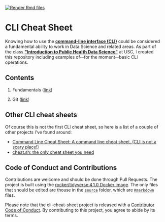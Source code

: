 [![Render Rmd files](https://github.com/gvegayon/cli-cheat-sheet/actions/workflows/render-all.yml/badge.svg)](https://github.com/gvegayon/cli-cheat-sheet/actions/workflows/render-all.yml)

# CLI Cheat Sheet

Knowing how to use the [**command-line interface (CLI)**](https://en.wikipedia.org/wiki/Command-line_interface) could be considered a fundamental ability to work in Data Science and related areas. As part of the class [**"Introduction to Public Health Data Science"**](https://github.com/USCbiostats/PM566) at USC, I created this repository including examples of--for the moment--basic CLI operations.

## Contents

1. Fundamentals ([link](01-fundamentals.md))

2. Git ([link](02-git.md))


## Other CLI cheat sheets

Of course this is not the first CLI cheat sheet, so here is a list of a couple of other projects I've found around:

- [Command Line Cheat Sheet: A command line cheat sheet. (CLI is not a scary place!)](https://github.com/WebDevStudios/CLI-Cheat-Sheet)
- [cheat.sh: the only cheat sheet you need](https://github.com/chubin/cheat.sh)

## Code of Conduct and Contributions
  
Contributions are welcome and should be done through Pull Requests. The project is built using the [rocker/tidyverse:4.1.0 Docker image](https://hub.docker.com/r/rocker/tidyverse). The only files that should be edited are thouse in the [`source`](https://github.com/gvegayon/cli-cheat-sheet/tree/main/sources) folder, which are [`Rmarkdown`](https://rmarkdown.rstudio.com/) files.

Please note that the cli-cheat-sheet project is released with a [Contributor Code of Conduct](https://contributor-covenant.org/version/2/0/CODE_OF_CONDUCT.html). By contributing to this project, you agree to abide by its terms.
